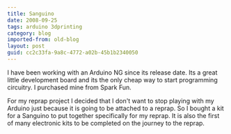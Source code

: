 ```yaml
---
title: Sanguino
date: 2008-09-25
tags: arduino 3dprinting
category: blog
imported-from: old-blog
layout: post
guid: cc2c33fa-9a8c-4772-a02b-45b1b2340050
---
```

I have been working with an Arduino NG since its release date. Its a great little development board and its the only cheap way to start programming circuitry. I purchased mine from Spark Fun.

For my reprap project I decided that I don't want to stop playing with my Arduino just because it is going to be attached to a reprap. So I bought a kit for a Sanguino to put together specifically for my reprap. It is also the first of many electronic kits to be completed on the journey to the reprap.
